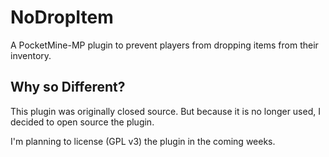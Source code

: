# NoDropItem

A PocketMine-MP plugin to prevent players from dropping items from their inventory.

## Why so Different?

This plugin was originally closed source. But because it is no longer used, I decided to open source the plugin.

I'm planning to license (GPL v3) the plugin in the coming weeks.
